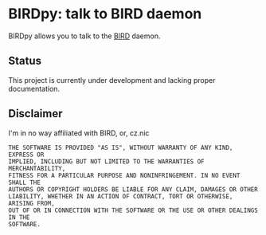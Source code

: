 BIRDpy: talk to BIRD daemon
==========================
BIRDpy allows you to talk to the [BIRD](https://bird.network.cz/) daemon.

Status
---------------
This project is currently under development and lacking proper documentation.

Disclaimer
------------
I'm in no way affiliated with BIRD, or, cz.nic

```
THE SOFTWARE IS PROVIDED "AS IS", WITHOUT WARRANTY OF ANY KIND, EXPRESS OR
IMPLIED, INCLUDING BUT NOT LIMITED TO THE WARRANTIES OF MERCHANTABILITY,
FITNESS FOR A PARTICULAR PURPOSE AND NONINFRINGEMENT. IN NO EVENT SHALL THE
AUTHORS OR COPYRIGHT HOLDERS BE LIABLE FOR ANY CLAIM, DAMAGES OR OTHER
LIABILITY, WHETHER IN AN ACTION OF CONTRACT, TORT OR OTHERWISE, ARISING FROM,
OUT OF OR IN CONNECTION WITH THE SOFTWARE OR THE USE OR OTHER DEALINGS IN THE
SOFTWARE.
```